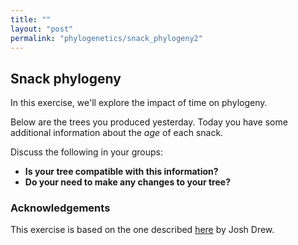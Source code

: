 ```yaml
---
title: ""
layout: "post" 
permalink: "phylogenetics/snack_phylogeny2"
---
```


## Snack phylogeny

In this exercise, we'll explore the impact of time on phylogeny.

Below are the trees you produced yesterday. Today you have some additional information about the *age* of each snack.

Discuss the following in your groups:
 * **Is your tree compatible with this information?**
 * **Do your need to make any changes to your tree?**

### Acknowledgements

This exercise is based on the one described [here](https://labroides.wordpress.com/candy-phylogeny/) by Josh Drew. 
